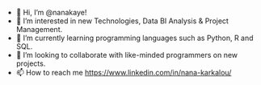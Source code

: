 - 👋 Hi, I’m @nanakaye!
- 👀 I’m interested in new Technologies, Data BI Analysis & Project Management.
- 🌱 I’m currently learning programming languages such as Python, R and SQL.
- 💞️ I’m looking to collaborate with like-minded programmers on new projects.
- 📫 How to reach me https://www.linkedin.com/in/nana-karkalou/

<!---
nanakaye/nanakaye is a ✨ special ✨ repository because its `README.md` (this file) appears on your GitHub profile.
You can click the Preview link to take a look at your changes.
--->
